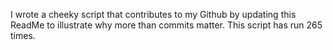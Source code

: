 I wrote a cheeky script that contributes to my Github by updating this ReadMe to illustrate why more than commits matter. This script has run 265 times.